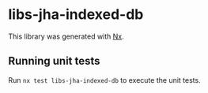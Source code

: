 # libs-jha-indexed-db

This library was generated with [Nx](https://nx.dev).

## Running unit tests

Run `nx test libs-jha-indexed-db` to execute the unit tests.
